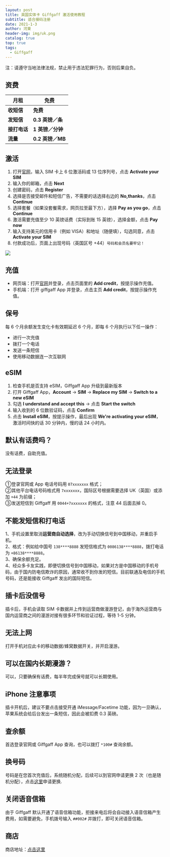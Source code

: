 ```yaml
---
layout: post
title: 英国实体卡 Giffgaff 激活使用教程
subtitle: 适合接码注册
date: 2021-1-3
author: 河東
header-img: img/uk.png
catalog: true
top: true
tags:
  - Giffgaff
---
```


注：请遵守当地法律法规，禁止用于违法犯罪行为，否则后果自负。

## 资费

| 月租  |  免费 |
|  ----  | ----  |
|  **收短信**  | **免费** |
|  **发短信**       |   **0.3 英镑／条**   |
|  **接打电话**       |   **1 英镑／分钟**   |
|     **流量**    | **0.2 英镑／MB**    |


## 激活
1. 打开[官网](https://www.giffgaff.com/activate)，输入 SIM 卡上 6 位激活码或 13 位序列号，点击 **Activate your SIM**
2. 输入你的邮箱，点击 **Next**
3. 创建密码，点击 **Register**
4. 选择是否接受邮件和短信广告，不需要的话选择右边的 **No,thanks**，点击 **Continue**
5. 选择套餐（如果没套餐需求，网页拉至最下方），选择 **Pay as you go**，点击 **Continue**
6. 激活需要充值至少 10 英镑话费（实际到账 15 英镑），选择金额，点击 **Pay now**
7. 输入支持美元的信用卡（例如 VISA）和地址（随便填），勾选同意，点击 **Activate your SIM**
8. 付款成功后，页面上出现号码（英国区号 +44）`号码和会员名要牢记！`

![](https://i.imgur.com/Q9cZKmj.png)

## 充值

- 网页端：打开[官网](https://www.giffgaff.com)并登录，点击页面里的 **Add credit**，按提示操作充值。
- 手机端：打开 giffgaff App 并登录，点击主页 **Add credit**，按提示操作充值。

## 保号
每 6 个月余额发生变化卡有效期延迟 6 个月，即每 6 个月执行以下任一操作：

- 进行一次充值
- 拨打一个电话
- 发送一条短信
- 使用移动数据连一次互联网



## eSIM
1. 检查手机是否支持 eSIM，Giffgaff App 升级到最新版本
2. 打开 Giffgaff App，**Account** → **SIM** → **Replace my SIM** → **Switch to a new eSIM**
3. 勾选 **I understand and accept this** → 点击 **Start the switch**
4. 输入收到的 6 位数验证码，点击 **Confirm**
5. 点击 **Install eSIM**，按提示操作，最后出现 **We're activating your eSIM**，激活时间快的话 30 分钟内，慢的话 24 小时内。

## 默认有话费吗？
没有话费，自助充值。

## 无法登录
①登录官网或 App 电话号码用 `07xxxxxxx` 格式；\
②其他平台电话号码格式用 `7xxxxxxx`，国际区号根据需要选择 UK（英国）或添加 `+44` 为前缀；\
③发送短信到 Giffgaff 用 `0044+7xxxxxxx` 的格式，注意 44 后面去掉 0。

## 不能发短信和打电话
1、手机设置里取消**运营商自动选择**，改为手动切换信号到中国移动，并重启手机。\
2、格式：例如给中国号 `138****8888` 发短信格式为 `0086138****8888`，拨打电话为 `+86138****8888`。\
3、确保余额充足。\
4、经众多卡友实践，即便切换信号到中国移动，如果对方是中国移动的手机号码，由于国内防电信欺诈的原因，通常收不到你发的短信。目前联通及电信的手机号码，还是能接收 Giffgaff 发出的国际短信。

## 插卡后没信号
插卡后，手机会读取 SIM 卡数据并上传到运营商做漫游登记，由于海外运营商与国内运营商之间的漫游对接有很多环节和验证过程，等待 1-5 分钟。

## 无法上网
打开手机对应此卡的移动数据/蜂窝数据开关，并开启漫游。

## 可以在国内长期漫游？
可以，只要确保有话费，每半年完成保号就可以长期使用。

## iPhone 注意事项
插卡开机后，建议不要点击接受开通 iMessage/Facetime 功能，因为一旦确认，苹果系统会给后台发出一条短信，因此会被扣费 0.3 英磅。

## 查余额
首选登录官网或 Giffgaff App 查询，也可以拨打 `*100#` 查询余额。

## 换号码
号码是在您首次充值后，系统随机分配，后续可以到官网申请更换 2 次（也是随机分配），点击[这里](https://www.giffgaff.com/auth/login?redirect=%2Fprofile%2Fdetails%2Fgetnumber)申请更换.

## 关闭语音信箱
由于 Giffgaff 默认开通了语音信箱功能，拒接来电后将会自动接入语音信箱产生费用，如需要避免，手机拨号输入 `##002#` 并拨打，即可关闭语音信箱。

## 商店

商店地址：[点击这里](https://ssnhd.github.io/2023/03/19/store/)
